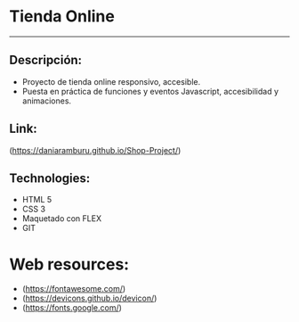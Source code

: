 # Tienda Online
---
## Descripción:
* Proyecto de tienda online responsivo, accesible.
* Puesta en práctica de funciones y eventos Javascript, accesibilidad y animaciones.

## Link:
(https://daniaramburu.github.io/Shop-Project/)

## Technologies:
* HTML 5
* CSS 3
* Maquetado con FLEX
* GIT

# Web resources:
* (https://fontawesome.com/) 
* (https://devicons.github.io/devicon/)
* (https://fonts.google.com/)
